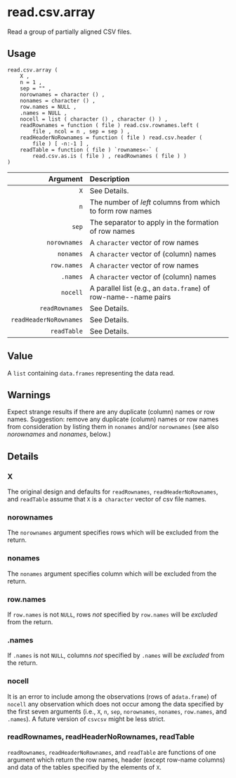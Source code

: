 read.csv.array
==============

Read a group of partially aligned CSV files.

Usage
-----

    read.csv.array (
        X ,
        n = 1 ,
        sep = "" ,
        norownames = character () ,
        nonames = character () ,
        row.names = NULL ,
        .names = NULL ,
   	    nocell = list ( character () , character () ) ,
        readRownames = function ( file ) read.csv.rownames.left (
            file , ncol = n , sep = sep ) ,
        readHeaderNoRownames = function ( file ) read.csv.header (
            file ) [ -n:-1 ] ,
        readTable = function ( file ) `rownames<-` (
            read.csv.as.is ( file ) , readRownames ( file ) )
    )
    
| Argument | Description |
| -------: | :---------- |
|                    `X` | See Details. |
|                    `n` | The number of _left_ columns from which to form row names  |
|                  `sep` | The separator to apply in the formation of row names |
|           `norownames` | A `character` vector of row names |
|              `nonames` | A `character` vector of (column) names |
|            `row.names` | A `character` vector of row names |
|               `.names` | A `character` vector of (column) names |
|               `nocell` | A parallel list (e.g., an `data.frame`) of row-name--name pairs |
|         `readRownames` | See Details. |
| `readHeaderNoRownames` | See Details. |
|            `readTable` | See Details. |

Value
-----

A `list` containing `data.frames` representing the data read.

Warnings
--------

Expect strange results if there are any duplicate (column) names or row names.
Suggestion: remove any duplicate (column) names or row names
from consideration by listing them in `nonames` and/or `norownames`
(see also _norownames_ and _nonames_, below.)

Details
-------

### X

The original design and defaults for
`readRownames`, `readHeaderNoRownames`, and `readTable`
assume that `X` is a` character` vector of csv file names.

### norownames

The `norownames` argument specifies rows which will be excluded from the return.

### nonames

The `nonames` argument specifies column which will be excluded from the return.

### row.names

If `row.names` is not `NULL`, rows _not_ specified by `row.names` will be _excluded_ from the return.

### .names

If `.names` is not `NULL`, columns _not_ specified by `.names` will be _excluded_ from the return.

### nocell

It is an error to include among the observations (rows of a`data.frame`)
of `nocell` any observation which does not occur among the data
specified by the first seven arguments (i.e., `X`, `n`, `sep`,
`norownames`, `nonames`, `row.names`, and `.names`).
A future version of `csvcsv` might be less strict.

### readRownames, readHeaderNoRownames, readTable

`readRownames`, `readHeaderNoRownames`, and `readTable` are
functions of one argument which return the row names, header
(except row-name columns) and data of the tables specified by
the elements of `X`.
